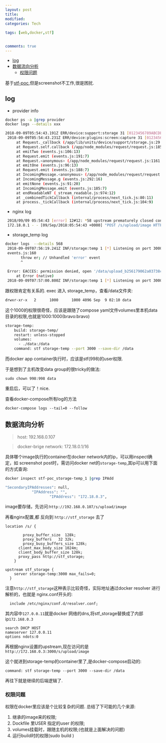```yaml
---
layout: post
title:
modified:
categories: Tech
 
tags: [web,docker,stf]

  
comments: true
---
```


<!-- TOC -->

- [log](#log)
- [数据流向分析](#数据流向分析)
    - [权限问题](#权限问题)

<!-- /TOC -->

基于[stf-poc]((https://github.com/nikosch86/stf-poc)),但是screenshot不工作,很是困扰.


## log



* provider info
```sh
docker ps -a |grep provider
docker logs --details xxx

2018-09-09T05:54:43.191Z ERR/device:support:storage 31 [0123456789ABCDEF] Upload to "http://192.168.0.107/s/upload/image" failed: HTTP 502
 2018-09-09T05:54:43.231Z ERR/device:plugins:screen:capture 31 [0123456789ABCDEF] Screen capture failed Error: Upload to "http://192.168.0.107/s/upload/image" failed: HTTP 502
     at Request._callback (/app/lib/units/device/support/storage.js:29:27)
     at Request.self.callback (/app/node_modules/request/request.js:185:22)
     at emitTwo (events.js:106:13)
     at Request.emit (events.js:191:7)
     at Request.<anonymous> (/app/node_modules/request/request.js:1161:10)
     at emitOne (events.js:96:13)
     at Request.emit (events.js:188:7)
     at IncomingMessage.<anonymous> (/app/node_modules/request/request.js:1083:12)
     at IncomingMessage.g (events.js:292:16)
     at emitNone (events.js:91:20)
     at IncomingMessage.emit (events.js:185:7)
     at endReadableNT (_stream_readable.js:974:12)
     at _combinedTickCallback (internal/process/next_tick.js:80:11)
     at process._tickCallback (internal/process/next_tick.js:104:9)
```


* nginx log
```sh
 2018/09/09 05:54:43 [error] 12#12: *58 upstream prematurely closed connection while reading response header from upstream, client: 172.18.0.1, server: , request: "POST /s/upload/image HTTP/1.1", upstream: "http://172.18.0.3:3000/s/upload/image", host: "192.168.0.107"
 172.18.0.1 - - [09/Sep/2018:05:54:43 +0000] "POST /s/upload/image HTTP/1.1" 502 166 "-" "-"

```

* storage_temp log
```sh
docker logs  --details 568
 2018-09-09T07:56:19.241Z INF/storage:temp 1 [*] Listening on port 3000
 events.js:160
       throw er; // Unhandled 'error' event
       ^
 
 Error: EACCES: permission denied, open '/data/upload_b256179062a03738c180aae35dcb1741'
     at Error (native)
 2018-09-09T07:57:00.800Z INF/storage:temp 1 [*] Listening on port 3000

```

跟权限肯定有关系的.
exec 进入 storage_temp，查看/data文件夹:
```sh
drwxr-xr-x   2      1000      1000 4096 Sep  9 02:10 data
```

这个1000的权限很奇怪，应该是跟随了compose yaml文件volumes里本机data目录的权限,也就是1000:1000(bravo:bravo)

```sh
storage-temp:
    build: storage-temp/
    restart: unless-stopped
    volumes:
      - ./data:/data
    command: stf storage-temp --port 3000 --save-dir /data

```

而docker app container执行时，应该是stf(998)的user权限.

于是想到了主机改变data group的很tricky的做法:
```
sudo chown 998:998 data
```

重启后，可以了！nice.

查看docker-compose所有log的方法
```
docker-compose logs --tail=0 --follow
```

## 数据流向分析


>host: 192.168.0.107

>docker-brige network: 172.18.0.1/16

具体哪个image执行的container在docker network内的ip，可以用inspect确定，如
screenshot post时，需访问docker net的`storage-temp`,其ip可以用下面的方式查询:
```sh
docker inspect stf-poc_storage-temp_1 |grep IPAdd

"SecondaryIPAddresses": null,
            "IPAddress": "",
                    "IPAddress": "172.18.0.3",

```

image要存储，先访问:`http://192.168.0.107/s/upload/image`

再看nginx配置,都 反向到 `http://stf_storage` 去了
```
location /s/ {

		proxy_buffer_size  128k;
		proxy_buffers   32 32k;
		proxy_busy_buffers_size 128k;
      client_max_body_size 1024m;
      client_body_buffer_size 128k;
      proxy_pass http://stf_storage;
    }

upstream stf_storage {
    server storage-temp:3000 max_fails=0;
  }

```
注意`http://stf_storage`这种表示比较奇怪，实际地址通过docker resolver 进行解析的，也就是 nginx.conf开头的:
```
  include /etc/nginx/conf.d/resolver.conf;
```
其内容中`127.0.0.11`就是docker 网络的dns,将stf_storage替换成了内部ip`172.168.0.3`
```
search DHCP HOST
nameserver 127.0.0.11
options ndots:0
```
再根据nginx设置的upstream,现在访问的是`http://172.168.0.3:3000/s/upload/image`

这个就进到storage-temp的container里了,是docker-compose启动的:
```
command: stf storage-temp --port 3000 --save-dir /data
```
再往下就是继续的后端逻辑了.

### 权限问题

权限在docker里应该是个比较复杂的问题. 总结了下可能的几个来源:

1. 继承的image来的权限;
2. Dockfile 里USER 指定的user 的权限;
3. volumes挂载时，跟随主机的权限;(也就是上面解决的问题)
4. 运行build时的权限(sudo build )




